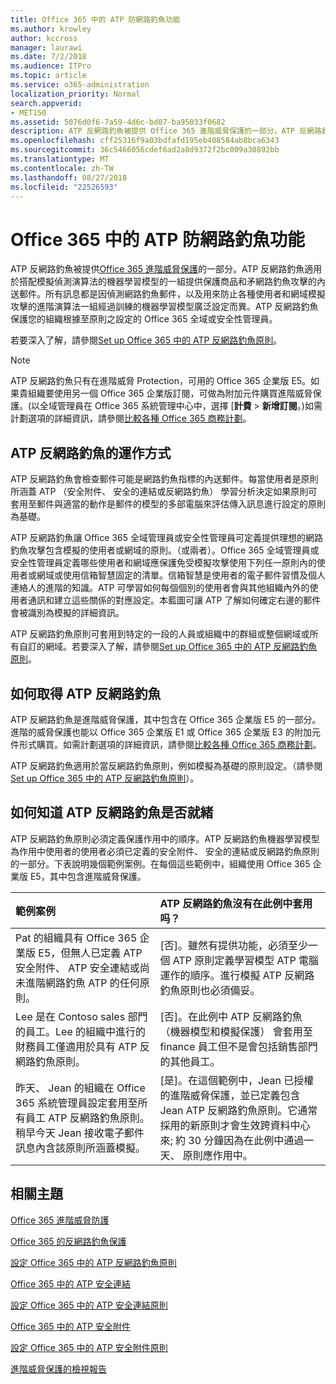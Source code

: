 ```yaml
---
title: Office 365 中的 ATP 防網路釣魚功能
ms.author: krowley
author: kccross
manager: laurawi
ms.date: 7/2/2018
ms.audience: ITPro
ms.topic: article
ms.service: o365-administration
localization_priority: Normal
search.appverid:
- MET150
ms.assetid: 5076d0f6-7a59-4d6c-bd07-ba95033f0682
description: ATP 反網路釣魚被提供 Office 365 進階威脅保護的一部分。ATP 反網路釣魚適用於搭配模擬偵測演算法的機器學習模型的一組提供保護商品和矛網路釣魚攻擊的內送郵件。所有訊息都是因偵測網路釣魚郵件，以及用來防止各種使用者和網域模擬攻擊的進階演算法一組經過訓練的機器學習模型廣泛設定而異。ATP 反網路釣魚保護您的組織根據至原則之設定的 Office 365 全域或安全性管理員。
ms.openlocfilehash: cff25316f9a03bdfafd195eb408584ab8bca6343
ms.sourcegitcommit: 36c5466056cdef6ad2a8d9372f2bc009a30892bb
ms.translationtype: MT
ms.contentlocale: zh-TW
ms.lasthandoff: 08/27/2018
ms.locfileid: "22526593"
---
```

# <a name="atp-anti-phishing-capabilities-in-office-365"></a>Office 365 中的 ATP 防網路釣魚功能

ATP 反網路釣魚被提供[Office 365 進階威脅保護](https://technet.microsoft.com/en-us/library/exchange-online-advanced-threat-protection-service-description.aspx)的一部分。ATP 反網路釣魚適用於搭配模擬偵測演算法的機器學習模型的一組提供保護商品和矛網路釣魚攻擊的內送郵件。所有訊息都是因偵測網路釣魚郵件，以及用來防止各種使用者和網域模擬攻擊的進階演算法一組經過訓練的機器學習模型廣泛設定而異。ATP 反網路釣魚保護您的組織根據至原則之設定的 Office 365 全域或安全性管理員。
  
若要深入了解，請參閱[Set up Office 365 中的 ATP 反網路釣魚原則](set-up-atp-anti-phishing-policies.md)。
  
> [!NOTE]
> ATP 反網路釣魚只有在進階威脅 Protection，可用的 Office 365 企業版 E5。如果貴組織要使用另一個 Office 365 企業版訂閱，可做為附加元件購買進階威脅保護。(以全域管理員在 Office 365 系統管理中心中，選擇 [**計費** \> **新增訂閱**。)如需計劃選項的詳細資訊，請參閱[比較各種 Office 365 商務計劃](https://go.microsoft.com/fwlink/?linkid=844053)。 
    
## <a name="how-atp-anti-phishing-works"></a>ATP 反網路釣魚的運作方式
<a name="Howantiphishworks"> </a>

ATP 反網路釣魚會檢查郵件可能是網路釣魚指標的內送郵件。每當使用者是原則所涵蓋 ATP （安全附件、 安全的連結或反網路釣魚） 學習分析決定如果原則可套用至郵件與適當的動作是郵件的模型的多部電腦來評估傳入訊息進行設定的原則為基礎。
  
ATP 反網路釣魚讓 Office 365 全域管理員或安全性管理員可定義提供理想的網路釣魚攻擊包含模擬的使用者或網域的原則。（或兩者）。Office 365 全域管理員或安全性管理員定義哪些使用者和網域應保護免受模擬攻擊使用下列任一原則內的使用者或網域或使用信箱智慧固定的清單。信箱智慧是使用者的電子郵件習慣及個人連絡人的進階的知識。ATP 可學習如何每個個別的使用者會與其他組織內外的使用者通訊和建立這些關係的對應設定。本藍圖可讓 ATP 了解如何確定右邊的郵件會被識別為模擬的詳細資訊。
  
ATP 反網路釣魚原則可套用到特定的一段的人員或組織中的群組或整個網域或所有自訂的網域。若要深入了解，請參閱[Set up Office 365 中的 ATP 反網路釣魚原則](set-up-atp-anti-phishing-policies.md)。
  
## <a name="how-to-get-atp-anti-phishing"></a>如何取得 ATP 反網路釣魚
<a name="Howtogetantiphish"> </a>

ATP 反網路釣魚是進階威脅保護，其中包含在 Office 365 企業版 E5 的一部分。進階的威脅保護也能以 Office 365 企業版 E1 或 Office 365 企業版 E3 的附加元件形式購買。如需計劃選項的詳細資訊，請參閱[比較各種 Office 365 商務計劃](https://go.microsoft.com/fwlink/?linkid=844053)。
  
ATP 反網路釣魚適用於當反網路釣魚原則，例如模擬為基礎的原則設定。（請參閱[Set up Office 365 中的 ATP 反網路釣魚原則](set-up-atp-anti-phishing-policies.md)）。
  
## <a name="how-to-know-if-atp-anti-phishing-is-in-place"></a>如何知道 ATP 反網路釣魚是否就緒
<a name="IsantiphishOn"> </a>

ATP 反網路釣魚原則必須定義保護作用中的順序。ATP 反網路釣魚機器學習模型為作用中使用者的使用者必須已定義的安全附件、 安全的連結或反網路釣魚原則的一部分。下表說明幾個範例案例。在每個這些範例中，組織使用 Office 365 企業版 E5，其中包含進階威脅保護。
  
|**範例案例**|**ATP 反網路釣魚沒有在此例中套用吗？**|
|:-----|:-----|
|Pat 的組織具有 Office 365 企業版 E5，但無人已定義 ATP 安全附件、 ATP 安全連結或尚未進階網路釣魚 ATP 的任何原則。|[否]。雖然有提供功能，必須至少一個 ATP 原則定義學習模型 ATP 電腦運作的順序。進行模擬 ATP 反網路釣魚原則也必須備妥。|
|Lee 是在 Contoso sales 部門的員工。Lee 的組織中進行的財務員工僅適用於具有 ATP 反網路釣魚原則。|[否]。在此例中 ATP 反網路釣魚 （機器模型和模擬保護） 會套用至 finance 員工但不是會包括銷售部門的其他員工。|
|昨天、 Jean 的組織在 Office 365 系統管理員設定套用至所有員工 ATP 反網路釣魚原則。稍早今天 Jean 接收電子郵件訊息內含該原則所涵蓋模擬。|[是]。在這個範例中，Jean 已授權的進階威脅保護，並已定義包含 Jean ATP 反網路釣魚原則。它通常採用的新原則才會生效跨資料中心來; 約 30 分鐘因為在此例中通過一天、 原則應作用中。|
   
## <a name="related-topics"></a>相關主題
<a name="IsantiphishOn"> </a>

[Office 365 進階威脅防護](office-365-atp.md)
  
[Office 365 的反網路釣魚保護](anti-phishing-protection.md)
  
[設定 Office 365 中的 ATP 反網路釣魚原則](set-up-atp-anti-phishing-policies.md)
  
[Office 365 中的 ATP 安全連結](atp-safe-links.md)
  
[設定 Office 365 中的 ATP 安全連結原則](set-up-atp-safe-links-policies.md)
  
[Office 365 中的 ATP 安全附件](atp-safe-attachments.md)
  
[設定 Office 365 中的 ATP 安全附件原則](set-up-atp-safe-attachments-policies.md)
  
[進階威脅保護的檢視報告](view-reports-for-atp.md)
  

